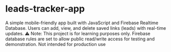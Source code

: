 # leads-tracker-app
A simple mobile-friendly app built with JavaScript and Firebase Realtime Database. Users can add, view, and delete saved links (leads) with real-time updates.  ⚠️ Note: This project is for learning purposes only. Firebase database rules are set to allow public read/write access for testing and demonstration. Not intended for production use
